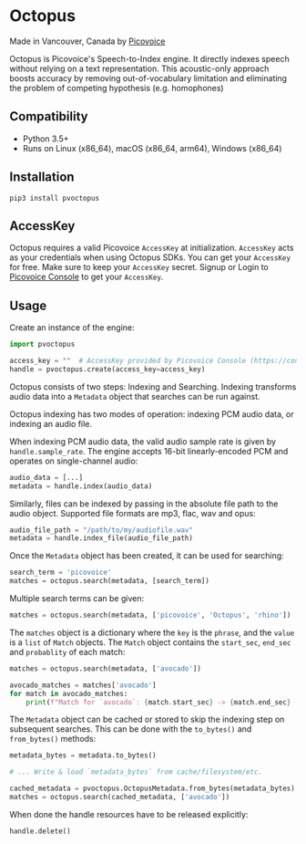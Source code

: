 # Octopus

Made in Vancouver, Canada by [Picovoice](https://picovoice.ai)

Octopus is Picovoice's Speech-to-Index engine. It directly indexes speech without relying on a text representation. This
acoustic-only approach boosts accuracy by removing out-of-vocabulary limitation and eliminating the problem of competing
hypothesis (e.g. homophones)

## Compatibility

- Python 3.5+
- Runs on Linux (x86_64), macOS (x86_64, arm64), Windows (x86_64)

## Installation

```console
pip3 install pvoctopus
```

## AccessKey

Octopus requires a valid Picovoice `AccessKey` at initialization. `AccessKey` acts as your credentials when using Octopus SDKs.
You can get your `AccessKey` for free. Make sure to keep your `AccessKey` secret.
Signup or Login to [Picovoice Console](https://console.picovoice.ai/) to get your `AccessKey`.

## Usage

Create an instance of the engine:

```python
import pvoctopus

access_key = ""  # AccessKey provided by Picovoice Console (https://console.picovoice.ai/)
handle = pvoctopus.create(access_key=access_key)
```

Octopus consists of two steps: Indexing and Searching. Indexing transforms audio data into a `Metadata` object that
searches can be run against.

Octopus indexing has two modes of operation: indexing PCM audio data, or indexing an audio file.

When indexing PCM audio data, the valid audio sample rate is given by `handle.sample_rate`.
The engine accepts 16-bit linearly-encoded PCM and operates on single-channel audio:

```python
audio_data = [...]
metadata = handle.index(audio_data)
```

Similarly, files can be indexed by passing in the absolute file path to the audio object.
Supported file formats are mp3, flac, wav and opus:

```python
audio_file_path = "/path/to/my/audiofile.wav"
metadata = handle.index_file(audio_file_path)
```

Once the `Metadata` object has been created, it can be used for searching:

```python
search_term = 'picovoice'
matches = octopus.search(metadata, [search_term])
```

Multiple search terms can be given:
```python
matches = octopus.search(metadata, ['picovoice', 'Octopus', 'rhino'])
```

The `matches` object is a dictionary where the `key` is the `phrase`, and the `value` is a `list` of `Match` objects.
The `Match` object contains the `start_sec`, `end_sec` and `probablity` of each match:

```python
matches = octopus.search(metadata, ['avocado'])

avocado_matches = matches['avocado']
for match in avocado_matches:
    print(f"Match for `avocado`: {match.start_sec} -> {match.end_sec} ({match.probablity})")
```

The `Metadata` object can be cached or stored to skip the indexing step on subsequent searches.
This can be done with the `to_bytes()` and `from_bytes()` methods:

```python
metadata_bytes = metadata.to_bytes()

# ... Write & load `metadata_bytes` from cache/filesystem/etc.

cached_metadata = pvoctopus.OctopusMetadata.from_bytes(metadata_bytes)
matches = octopus.search(cached_metadata, ['avocado'])
```

When done the handle resources have to be released explicitly:

```python
handle.delete()
```
